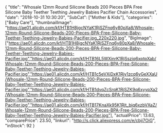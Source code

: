 {
	"title": "Whosale 12mm Round Silicone Beads 200 Pieces BPA Free Silicone Baby Teether Teething Jewelry Babies Pacifier Chain Accessories",
	"date": "2018-10-31 10:30:20",
	"SubCat": ["Mother & Kids"],
	"categories": ["Baby Care"],
	"thumbnailImage": "https://ae01.alicdn.com/kf/HTB1H8jgcNYaK1RjSZFnq6y80pXa8/Whosale-12mm-Round-Silicone-Beads-200-Pieces-BPA-Free-Silicone-Baby-Teether-Teething-Jewelry-Babies-Pacifier.jpg_220x220.jpg",
	"BigImage": ["https://ae01.alicdn.com/kf/HTB1H8jgcNYaK1RjSZFnq6y80pXa8/Whosale-12mm-Round-Silicone-Beads-200-Pieces-BPA-Free-Silicone-Baby-Teether-Teething-Jewelry-Babies-Pacifier.jpg","https://ae01.alicdn.com/kf/HTB16L5WXinrK1RjSsziq6xptpXab/Whosale-12mm-Round-Silicone-Beads-200-Pieces-BPA-Free-Silicone-Baby-Teether-Teething-Jewelry-Babies-Pacifier.jpg","https://ae01.alicdn.com/kf/HTB1c5eVXiDxK1Rjy1zcq6yGeXXaU/Whosale-12mm-Round-Silicone-Beads-200-Pieces-BPA-Free-Silicone-Baby-Teether-Teething-Jewelry-Babies-Pacifier.jpg","https://ae01.alicdn.com/kf/HTB1dvqZcSrqK1RjSZK9q6xyypXa2/Whosale-12mm-Round-Silicone-Beads-200-Pieces-BPA-Free-Silicone-Baby-Teether-Teething-Jewelry-Babies-Pacifier.jpg","https://ae01.alicdn.com/kf/HTB17KnaXk95K1Rjt_biq6xzbVXaZ/Whosale-12mm-Round-Silicone-Beads-200-Pieces-BPA-Free-Silicone-Baby-Teether-Teething-Jewelry-Babies-Pacifier.jpg"],
	"actualPrice": 13.63,
	"comparePrice": 23.50,
	"linkurl": "http://s.click.aliexpress.com/e/cbji7OiG",
	"inStock": 92
}
